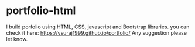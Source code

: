 # portfolio-html
I build porfolio using HTML, CSS, javascript and Bootstrap libraries.
you can check it here:  https://vsuraj1999.github.io/portfolio/
Any suggestion please let know.
